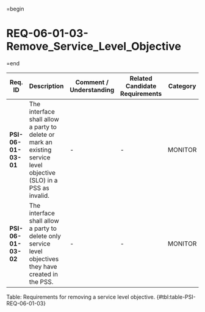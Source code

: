 =begin

# REQ-06-01-03-Remove_Service_Level_Objective

=end

| Req. ID                        | Description                         | Comment / Understanding                  | Related Candidate Requirements | Category                       |
| ------------------------------ | ----------------------------------- | ---------------------------------------- | ------------------------------ | ------------------------------ |
| __PSI-06-01-03-01__ | The interface shall allow a party to delete or mark an existing service level objective (SLO) in a PSS as invalid. | -                       | -                              | MONITOR  |
| __PSI-06-01-03-02__ | The interface shall allow a party to delete only service level objectives they have created in the PSS.            | -                       | -                              | MONITOR  |

Table: Requirements for removing a service level objective. {#tbl:table-PSI-REQ-06-01-03}
